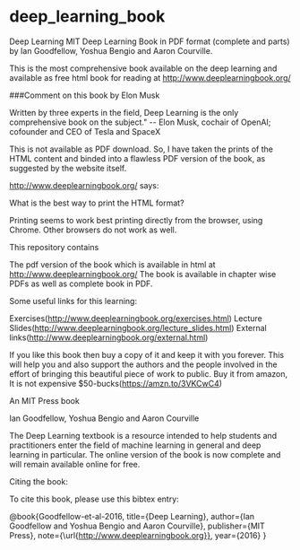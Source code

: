 # deep_learning_book


Deep Learning
MIT Deep Learning Book in PDF format (complete and parts) by Ian Goodfellow, Yoshua Bengio and Aaron Courville.

This is the most comprehensive book available on the deep learning and available as free html book for reading at http://www.deeplearningbook.org/

###Comment on this book by Elon Musk

Written by three experts in the field, Deep Learning is the only comprehensive book on the subject." -- Elon Musk, cochair of OpenAI; cofounder and CEO of Tesla and SpaceX

This is not available as PDF download. So, I have taken the prints of the HTML content and binded into a flawless PDF version of the book, as suggested by the website itself.

http://www.deeplearningbook.org/ says:

What is the best way to print the HTML format?

Printing seems to work best printing directly from the browser, using Chrome. Other browsers do not work as well.

This repository contains

The pdf version of the book which is available in html at http://www.deeplearningbook.org/
The book is available in chapter wise PDFs as well as complete book in PDF.


Some useful links for this learning:

Exercises(http://www.deeplearningbook.org/exercises.html)
Lecture Slides(http://www.deeplearningbook.org/lecture_slides.html)
External links(http://www.deeplearningbook.org/external.html)


If you like this book then buy a copy of it and keep it with you forever. This will help you and also support the authors and the people involved in the effort of bringing this beautiful piece of work to public. Buy it from amazon, It is not expensive $50-bucks(https://amzn.to/3VKCwC4)




An MIT Press book

Ian Goodfellow, Yoshua Bengio and Aaron Courville

The Deep Learning textbook is a resource intended to help students and practitioners
enter the field of machine learning in general and deep learning in particular. 
The online version of the book is now complete and will remain available online for free. 

Citing the book:

To cite this book, please use this bibtex entry:

@book{Goodfellow-et-al-2016,
    title={Deep Learning},
    author={Ian Goodfellow and Yoshua Bengio and Aaron Courville},
    publisher={MIT Press},
    note={\url{http://www.deeplearningbook.org}},
    year={2016}
}

